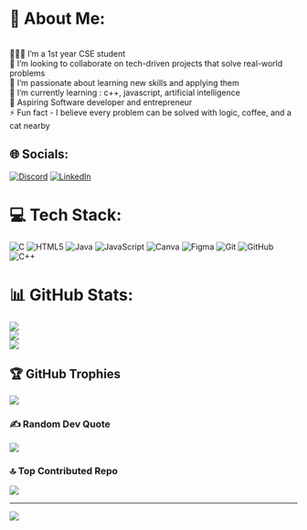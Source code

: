 
# 💫 About Me:
<br>👩🏻‍💻 I’m a 1st year CSE student<br>👯 I’m looking to collaborate on tech-driven projects that solve real-world problems<br>🤝 I’m passionate about learning new skills and applying them<br>🌱 I’m currently learning :  c++,  javascript,  artificial intelligence<br>🚀 Aspiring Software developer and entrepreneur<br>⚡ Fun fact - I believe every problem can be solved with logic, coffee, and a cat nearby


## 🌐 Socials:
[![Discord](https://img.shields.io/badge/Discord-%237289DA.svg?logo=discord&logoColor=white)](https://discord.gg/https://discordapp.com/users/1276197684817956886) [![LinkedIn](https://img.shields.io/badge/LinkedIn-%230077B5.svg?logo=linkedin&logoColor=white)](https://linkedin.com/in/AshikaAgrawal ) 

# 💻 Tech Stack:
![C](https://img.shields.io/badge/c-%2300599C.svg?style=flat&logo=c&logoColor=white) ![HTML5](https://img.shields.io/badge/html5-%23E34F26.svg?style=flat&logo=html5&logoColor=white) ![Java](https://img.shields.io/badge/java-%23ED8B00.svg?style=flat&logo=openjdk&logoColor=white) ![JavaScript](https://img.shields.io/badge/javascript-%23323330.svg?style=flat&logo=javascript&logoColor=%23F7DF1E) ![Canva](https://img.shields.io/badge/Canva-%2300C4CC.svg?style=flat&logo=Canva&logoColor=white) ![Figma](https://img.shields.io/badge/figma-%23F24E1E.svg?style=flat&logo=figma&logoColor=white) ![Git](https://img.shields.io/badge/git-%23F05033.svg?style=flat&logo=git&logoColor=white) ![GitHub](https://img.shields.io/badge/github-%23121011.svg?style=flat&logo=github&logoColor=white) ![C++](https://img.shields.io/badge/c++-%2300599C.svg?style=flat&logo=c%2B%2B&logoColor=white)
# 📊 GitHub Stats:
![](https://github-readme-stats.vercel.app/api?username=ashikaagrawal28&theme=dark&hide_border=false&include_all_commits=true&count_private=true)<br/>
![](https://github-readme-streak-stats.herokuapp.com/?user=ashikaagrawal28&theme=dark&hide_border=false)<br/>
![](https://github-readme-stats.vercel.app/api/top-langs/?username=ashikaagrawal28&theme=dark&hide_border=false&include_all_commits=true&count_private=true&layout=compact)

## 🏆 GitHub Trophies
![](https://github-profile-trophy.vercel.app/?username=ashikaagrawal28&theme=radical&no-frame=false&no-bg=false&margin-w=4)

### ✍️ Random Dev Quote
![](https://quotes-github-readme.vercel.app/api?type=horizontal&theme=radical)

### 🔝 Top Contributed Repo
![](https://github-contributor-stats.vercel.app/api?username=ashikaagrawal28&limit=5&theme=dark&combine_all_yearly_contributions=true)

---
[![](https://visitcount.itsvg.in/api?id=ashikaagrawal28&icon=2&color=5)](https://visitcount.itsvg.in)

<!-- Proudly created with GPRM ( https://gprm.itsvg.in ) -->

